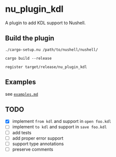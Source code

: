 # nu_plugin_kdl
A plugin to add KDL support to Nushell.

## Build the plugin
```nushell
./cargo-setup.nu /path/to/nushell/nushell/
```
```nushell
cargo build --release
```
```nushell
register target/release/nu_plugin_kdl
```

## Examples
see [`examples.md`](examples.md)

## TODO
- [x] implement `from kdl` and support in `open foo.kdl`
- [ ] implement `to kdl` and support in `save foo.kdl`
- [ ] add tests
- [ ] add proper error support
- [ ] support type annotations
- [ ] preserve comments
